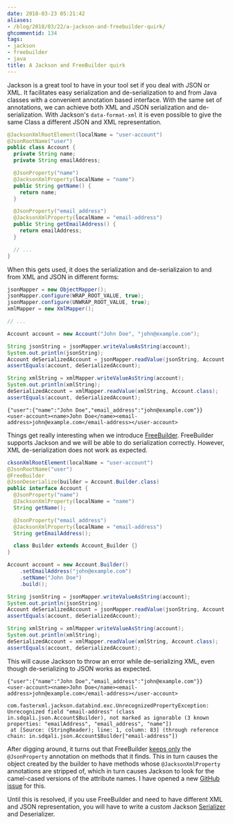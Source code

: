 ```yaml
---
date: 2018-03-23 05:21:42
aliases:
- /blog/2018/03/22/a-jackson-and-freebuilder-quirk/
ghcommentid: 134
tags:
- jackson
- freebuilder
- java
title: A Jackson and FreeBuilder quirk
---
```


Jackson is a great tool to have in your tool set if you deal with JSON or XML. It facilitates easy serialization and de-serialization to and from Java classes with a convenient annotation based interface. With the same set of annotations, we can achieve both XML and JSON serialization and de-serialization. With Jackson's `data-format-xml` it is even possible to give the same Class a different JSON and XML representation. 
<!--more-->

```java
@JacksonXmlRootElement(localName = "user-account")
@JsonRootName("user")
public class Account {
  private String name;
  private String emailAddress;

  @JsonProperty("name")
  @JacksonXmlProperty(localName = "name")
  public String getName() {
    return name;
  }

  @JsonProperty("email_address")
  @JacksonXmlProperty(localName = "email-address")
  public String getEmailAddress() {
    return emailAddress;
  }

  // ...
}
```

When this gets used, it does the serialization and de-serializaion to and from XML and JSON in different forms:

```java
jsonMapper = new ObjectMapper();
jsonMapper.configure(WRAP_ROOT_VALUE, true);
jsonMapper.configure(UNWRAP_ROOT_VALUE, true);
xmlMapper = new XmlMapper();

// ...

Account account = new Account("John Doe", "john@example.com");

String jsonString = jsonMapper.writeValueAsString(account);
System.out.println(jsonString);
Account deSerializedAccount = jsonMapper.readValue(jsonString, Account.class);
assertEquals(account, deSerializedAccount);

String xmlString = xmlMapper.writeValueAsString(account);
System.out.println(xmlString);
deSerializedAccount = xmlMapper.readValue(xmlString, Account.class);
assertEquals(account, deSerializedAccount);
```

```shell
{"user":{"name":"John Doe","email_address":"john@example.com"}}
<user-account><name>John Doe</name><email-address>john@example.com</email-address></user-account>
```

Things get really interesting when we introduce [FreeBuilder](http://freebuilder.inferred.org/). FreeBuilder supports Jackson and we will be able to do serialization correctly. However, XML de-serialization does not work as expected.
```java
cksonXmlRootElement(localName = "user-account")
@JsonRootName("user")
@FreeBuilder
@JsonDeserialize(builder = Account.Builder.class)
public interface Account {
  @JsonProperty("name")
  @JacksonXmlProperty(localName = "name")
  String getName();

  @JsonProperty("email_address")
  @JacksonXmlProperty(localName = "email-address")
  String getEmailAddress();

  class Builder extends Account_Builder {}
}
```
```java
Account account = new Account.Builder()
    .setEmailAddress("john@example.com")
    .setName("John Doe")
    .build();

String jsonString = jsonMapper.writeValueAsString(account);
System.out.println(jsonString);
Account deSerializedAccount = jsonMapper.readValue(jsonString, Account.class);
assertEquals(account, deSerializedAccount);

String xmlString = xmlMapper.writeValueAsString(account);
System.out.println(xmlString);
deSerializedAccount = xmlMapper.readValue(xmlString, Account.class);
assertEquals(account, deSerializedAccount);
```
This will cause Jackson to throw an error while de-serializing XML, even though de-serializing to JSON works as expected. 
```shell
{"user":{"name":"John Doe","email_address":"john@example.com"}}
<user-account><name>John Doe</name><email-address>john@example.com</email-address></user-account>

com.fasterxml.jackson.databind.exc.UnrecognizedPropertyException: Unrecognized field "email-address" (class in.sdqali.json.Account$Builder), not marked as ignorable (3 known properties: "emailAddress", "email_address", "name"])
 at [Source: (StringReader); line: 1, column: 83] (through reference chain: in.sdqali.json.Account$Builder["email-address"])
 ```
After digging around, it turns out that FreeBuilder [keeps only](https://github.com/inferred/FreeBuilder/blob/master/src/main/java/org/inferred/freebuilder/processor/JacksonSupport.java#L40) the `@JsonProperty` annotation on methods that it finds. This in turn causes the object created by the builder to have methods whose `@JacksonXmlProperty` annotations are stripped of, which in turn causes Jackson to look for the camel-cased versions of the attribute names. I have opened a new [GitHub issue](https://github.com/inferred/FreeBuilder/issues/294) for this. 

Until this is resolved, if you use FreeBuilder and need to have different XML and JSON representation, you will have to write a custom Jackson [Serializer](https://github.com/FasterXML/jackson-docs/wiki/JacksonHowToCustomSerializers) and Deserializer.
